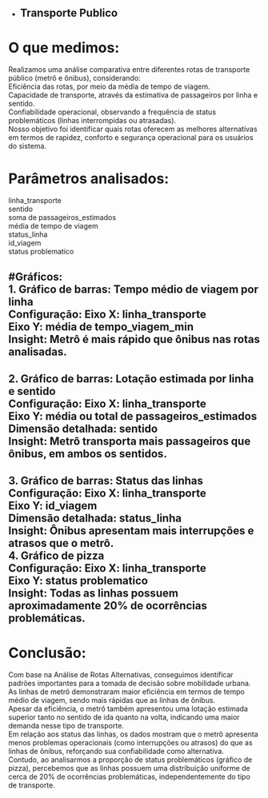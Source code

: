 * ## Transporte Publico

# O que medimos:  
Realizamos uma análise comparativa entre diferentes rotas de transporte público (metrô e ônibus), considerando:  
Eficiência das rotas, por meio da média de tempo de viagem.  
Capacidade de transporte, através da estimativa de passageiros por linha e sentido.  
Confiabilidade operacional, observando a frequência de status problemáticos (linhas interrompidas ou atrasadas).  
Nosso objetivo foi identificar quais rotas oferecem as melhores alternativas em termos de rapidez, conforto e segurança operacional para os usuários do sistema.  

# Parâmetros analisados:  
linha\_transporte  
sentido  
soma de passageiros\_estimados  
média de tempo de viagem  
status\_linha  
id\_viagem  
status problematico  

#Gráficos:  
**1\. Gráfico de barras: Tempo médio de viagem por linha**  
Configuração:
Eixo X: linha\_transporte  
Eixo Y: média de tempo\_viagem\_min  
Insight:
Metrô é mais rápido que ônibus nas rotas analisadas.  
---
**2\. Gráfico de barras: Lotação estimada por linha e sentido**  
Configuração:
Eixo X: linha\_transporte  
Eixo Y: média ou total de passageiros\_estimados  
Dimensão detalhada: sentido  
Insight:
Metrô transporta mais passageiros que ônibus, em ambos os sentidos.  
---
**3\. Gráfico de barras: Status das linhas**  
Configuração:
Eixo X: linha\_transporte  
Eixo Y: id\_viagem  
Dimensão detalhada: status\_linha  
Insight:
Ônibus apresentam mais interrupções e atrasos que o metrô.  
**4\. Gráfico de pizza**  
Configuração:
Eixo X: linha\_transporte  
Eixo Y: status problematico  
Insight:
Todas as linhas possuem aproximadamente 20% de ocorrências problemáticas.  
---

# Conclusão:  
Com base na Análise de Rotas Alternativas, conseguimos identificar padrões importantes para a tomada de decisão sobre mobilidade urbana.  
As linhas de metrô demonstraram maior eficiência em termos de tempo médio de viagem, sendo mais rápidas que as linhas de ônibus.  
Apesar da eficiência, o metrô também apresentou uma lotação estimada superior tanto no sentido de ida quanto na volta, indicando uma maior demanda nesse tipo de transporte.  
Em relação aos status das linhas, os dados mostram que o metrô apresenta menos problemas operacionais (como interrupções ou atrasos) do que as linhas de ônibus, reforçando sua confiabilidade como alternativa.  
Contudo, ao analisarmos a proporção de status problemáticos (gráfico de pizza), percebemos que as linhas possuem uma distribuição uniforme de cerca de 20% de ocorrências problemáticas, independentemente do tipo de transporte.

